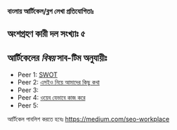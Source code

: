 ### বাংলায় **আর্টিকেল/ব্লগ** লেখা প্রতিযোগিতাঃ

## অংশগ্রহণ কারী দল সংখ্যাঃ ৫

## আর্টিকেলের _বিষয়_ সাব-টিম অনুযায়ীঃ 

- Peer 1: [SWOT](https://en.wikipedia.org/wiki/SWOT_analysis)
- Peer 2: [এসইও নিয়ে আমাদের কিছু কথা](https://en.wikipedia.org/wiki/Search_engine_optimization)
- Peer 3:   
- Peer 4: [ওয়েব যেভাবে কাজ করে](https://developer.mozilla.org/en-US/docs/Learn/Getting_started_with_the_web/How_the_Web_works)
- Peer 5:


আর্টিকেল পাবলিশ করতে হবেঃ https://medium.com/seo-workplace
